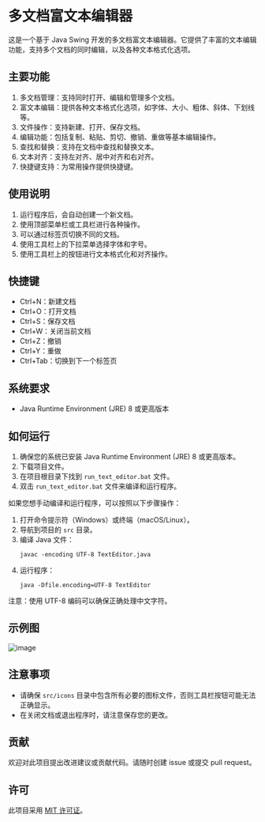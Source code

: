 # 多文档富文本编辑器

这是一个基于 Java Swing 开发的多文档富文本编辑器。它提供了丰富的文本编辑功能，支持多个文档的同时编辑，以及各种文本格式化选项。

## 主要功能

1. 多文档管理：支持同时打开、编辑和管理多个文档。
2. 富文本编辑：提供各种文本格式化选项，如字体、大小、粗体、斜体、下划线等。
3. 文件操作：支持新建、打开、保存文档。
4. 编辑功能：包括复制、粘贴、剪切、撤销、重做等基本编辑操作。
5. 查找和替换：支持在文档中查找和替换文本。
6. 文本对齐：支持左对齐、居中对齐和右对齐。
7. 快捷键支持：为常用操作提供快捷键。

## 使用说明

1. 运行程序后，会自动创建一个新文档。
2. 使用顶部菜单栏或工具栏进行各种操作。
3. 可以通过标签页切换不同的文档。
4. 使用工具栏上的下拉菜单选择字体和字号。
5. 使用工具栏上的按钮进行文本格式化和对齐操作。

## 快捷键

- Ctrl+N：新建文档
- Ctrl+O：打开文档
- Ctrl+S：保存文档
- Ctrl+W：关闭当前文档
- Ctrl+Z：撤销
- Ctrl+Y：重做
- Ctrl+Tab：切换到下一个标签页

## 系统要求

- Java Runtime Environment (JRE) 8 或更高版本

## 如何运行

1. 确保您的系统已安装 Java Runtime Environment (JRE) 8 或更高版本。
2. 下载项目文件。
3. 在项目根目录下找到 `run_text_editor.bat` 文件。
4. 双击 `run_text_editor.bat` 文件来编译和运行程序。

如果您想手动编译和运行程序，可以按照以下步骤操作：

1. 打开命令提示符（Windows）或终端（macOS/Linux）。
2. 导航到项目的 `src` 目录。
3. 编译 Java 文件：
   ```
   javac -encoding UTF-8 TextEditor.java
   ```
4. 运行程序：
   ```
   java -Dfile.encoding=UTF-8 TextEditor
   ```

注意：使用 UTF-8 编码可以确保正确处理中文字符。

## 示例图
![image](https://github.com/user-attachments/assets/cee7f46a-d148-440e-923b-62f8b3e96b78)

## 注意事项

- 请确保 `src/icons` 目录中包含所有必要的图标文件，否则工具栏按钮可能无法正确显示。
- 在关闭文档或退出程序时，请注意保存您的更改。

## 贡献

欢迎对此项目提出改进建议或贡献代码。请随时创建 issue 或提交 pull request。

## 许可

此项目采用 [MIT 许可证](LICENSE)。